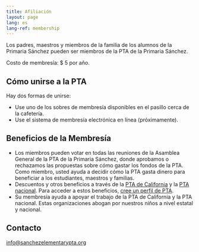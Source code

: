```yaml
---
title: Afiliación
layout: page
lang: es
lang-ref: membership
---
```


Los padres, maestros y miembros de la familia de los alumnos de la Primaria Sánchez pueden ser miembros de la PTA de la Primaria Sánchez.

Costo de membresía: $ 5 por año.

## Cómo unirse a la PTA

Hay dos formas de unirse:

* Use uno de los sobres de membresía disponibles en el pasillo cerca de la cafetería.
* Use el sistema de membresía electrónica en línea (próximamente).

## Beneficios de la Membresía

* Los miembros pueden votar en todas las reuniones de la Asamblea General de la PTA de la Primaria Sánchez, donde aprobamos o rechazamos las propuestas sobre cómo gastar los fondos de la PTA. Como miembro, usted ayuda a decidir cómo la PTA gasta dinero para beneficiar a los estudiantes, maestros y familias.
* Descuentos y otros beneficios a través de la [PTA de California](https://capta.org/join/member-perks/) y la [PTA nacional](https://www.pta.org/home/About-National-Parent-Teacher-Association/Benefits-of-PTA-Membership). Para acceder a estos beneficios, [cree un perfil de PTA](https://www.pta.org/home/run-your-pta/Monthly-Membership-Reports-Dues-Reporting/Your-PTA-Membership-Card).
* Su membresía ayuda a apoyar el trabajo de la PTA de California y la PTA nacional. Estas organizaciones abogan por nuestros niños a nivel estatal y nacional.

## Contacto

[info@sanchezelementarypta.org](mailto:info@sanchezelementarypta.org)
